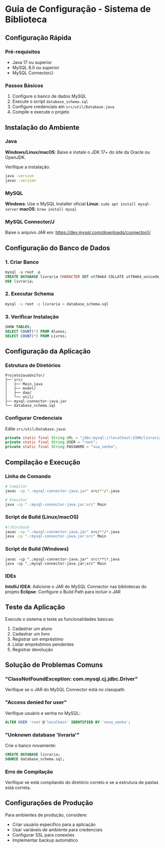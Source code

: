 # Guia de Configuração - Sistema de Biblioteca

## Configuração Rápida

### Pré-requisitos
- Java 17 ou superior
- MySQL 8.0 ou superior
- MySQL Connector/J

### Passos Básicos
1. Configure o banco de dados MySQL
2. Execute o script `database_schema.sql`
3. Configure credenciais em `src/util/Database.java`
4. Compile e execute o projeto

## Instalação do Ambiente

### Java
**Windows/Linux/macOS**: Baixe e instale o JDK 17+ do site da Oracle ou OpenJDK.

Verifique a instalação:
```bash
java -version
javac -version
```

### MySQL
**Windows**: Use o MySQL Installer oficial
**Linux**: `sudo apt install mysql-server`
**macOS**: `brew install mysql`

### MySQL Connector/J
Baixe o arquivo JAR em: https://dev.mysql.com/downloads/connector/j/

## Configuração do Banco de Dados

### 1. Criar Banco
```sql
mysql -u root -p
CREATE DATABASE livraria CHARACTER SET utf8mb4 COLLATE utf8mb4_unicode_ci;
USE livraria;
```

### 2. Executar Schema
```bash
mysql -u root -p livraria < database_schema.sql
```

### 3. Verificar Instalação
```sql
SHOW TABLES;
SELECT COUNT(*) FROM Alunos;
SELECT COUNT(*) FROM Livros;
```

## Configuração da Aplicação

### Estrutura de Diretórios
```
ProjetoJavaUnifor/
├── src/
│   ├── Main.java
│   ├── model/
│   ├── dao/
│   └── util/
├── mysql-connector-java.jar
└── database_schema.sql
```

### Configurar Credenciais
Edite `src/util/Database.java`:
```java
private static final String URL = "jdbc:mysql://localhost:3306/livraria?serverTimezone=UTC";
private static final String USER = "root";
private static final String PASSWORD = "sua_senha";
```

## Compilação e Execução

### Linha de Comando
```bash
# Compilar
javac -cp ".:mysql-connector-java.jar" src/**/*.java

# Executar
java -cp ".:mysql-connector-java.jar:src" Main
```

### Script de Build (Linux/macOS)
```bash
#!/bin/bash
javac -cp ".:mysql-connector-java.jar" src/**/*.java
java -cp ".:mysql-connector-java.jar:src" Main
```

### Script de Build (Windows)
```batch
javac -cp ".;mysql-connector-java.jar" src\**\*.java
java -cp ".;mysql-connector-java.jar;src" Main
```

### IDEs
**IntelliJ IDEA**: Adicione o JAR do MySQL Connector nas bibliotecas do projeto
**Eclipse**: Configure o Build Path para incluir o JAR

## Teste da Aplicação

Execute o sistema e teste as funcionalidades básicas:
1. Cadastrar um aluno
2. Cadastrar um livro
3. Registrar um empréstimo
4. Listar empréstimos pendentes
5. Registrar devolução

## Solução de Problemas Comuns

### "ClassNotFoundException: com.mysql.cj.jdbc.Driver"
Verifique se o JAR do MySQL Connector está no classpath.

### "Access denied for user"
Verifique usuário e senha no MySQL:
```sql
ALTER USER 'root'@'localhost' IDENTIFIED BY 'nova_senha';
```

### "Unknown database 'livraria'"
Crie o banco novamente:
```sql
CREATE DATABASE livraria;
SOURCE database_schema.sql;
```

### Erro de Compilação
Verifique se está compilando do diretório correto e se a estrutura de pastas está correta.

## Configurações de Produção

Para ambientes de produção, considere:
- Criar usuário específico para a aplicação
- Usar variáveis de ambiente para credenciais
- Configurar SSL para conexões
- Implementar backup automático 
